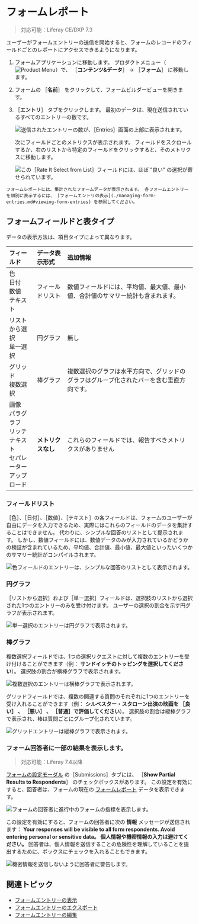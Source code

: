 # フォームレポート

> 対応可能：Liferay CE/DXP 7.3

ユーザーがフォームエントリーの送信を開始すると、フォームのレコードのフィールドごとのレポートにアクセスできるようになります。

1. フォームアプリケーションに移動します。 プロダクトメニュー（![Product Menu](../../../images/icon-product-menu.png)）で、 ［**コンテンツ&データ**］ &rarr; ［**フォーム**］ に移動します。

1. フォームの ［**名前**］ をクリックして、フォームビルダービューを開きます。

1. ［**エントリ**］ タブをクリックします。 最初のデータは、現在送信されているすべてのエントリーの数です。

   ![送信されたエントリーの数が、［Entries］画面の上部に表示されます。](./form-reports/images/06.png)

   次にフィールドごとのメトリクスが表示されます。 フィールドをスクロールするか、右のリストから特定のフィールドをクリックすると、そのメトリクスに移動します。

   ![この［Rate It Select from List］フィールドには、ほぼ "良い" の選択が寄せられています。](./form-reports/images/01.png)

```{tip}
フォームレポートには、集計されたフォームデータが表示されます。 各フォームエントリーを個別に表示するには、 [フォームエントリの表示](./managing-form-entries.md#viewing-form-entries) を参照してください。
```

## フォームフィールドと表タイプ

データの表示方法は、項目タイプによって異なります。

| フィールド                                                                      | データ表示形式   | 追加情報                                         |
|:-------------------------------------------------------------------------- |:--------- |:-------------------------------------------- |
| 色<br />日付<br />数値<br />テキスト                              | フィールドリスト  | 数値フィールドには、平均値、最大値、最小値、合計値のサマリー統計も含まれます。      |
| リストから選択<br />単一選択                                                    | 円グラフ      | 無し                                           |
| グリッド<br />複数選択                                                       | 棒グラフ      | 複数選択のグラフは水平方向で、グリッドのグラフはグループ化されたバーを含む垂直方向です。 |
| 画像<br />パラグラフ<br />リッチテキスト<br />セパレーター<br />アップロード | **メトリクスなし** | これらのフィールドでは、報告すべきメトリクスがありません                 |

### フィールドリスト

［色］、［日付］、［数値］、［テキスト］の各フィールドは、フォームのユーザーが自由にデータを入力できるため、実際にはこれらのフィールドのデータを集計することはできません。 代わりに、シンプルな回答のリストとして提示されます。 しかし、数値フィールドには、数値データのみが入力されているかどうかの検証が含まれているため、平均値、合計値、最小値、最大値といったいくつかのサマリー統計がコンパイルされます。

![色フィールドのエントリーは、シンプルな回答のリストとして表示されます。](./form-reports/images/02.png)

### 円グラフ

［リストから選択］および［単一選択］フィールドは、選択肢のリストから選択された1つのエントリーのみを受け付けます。 ユーザーの選択の割合を示す円グラフが表示されます。

![単一選択のエントリーは円グラフで表示されます。](./form-reports/images/03.png)

### 棒グラフ

複数選択フィールドでは、1つの選択リクエストに対して複数のエントリーを受け付けることができます（例： **サンドイッチのトッピングを選択してください**）。 選択肢の割合が横棒グラフで表示されます。

![複数選択のエントリーは横棒グラフで表示されます。](./form-reports/images/04.png)

グリッドフィールドでは、複数の関連する質問のそれぞれに1つのエントリーを受け入れることができます（例： **シルベスター・スタローン出演の映画を ［良い］ 、 ［悪い］ 、 ［普通］で評価してください**）。 選択肢の割合は縦棒グラフで表示され、棒は質問ごとにグループ化されています。

![グリッドエントリーは縦棒グラフで表示されます。](./form-reports/images/05.png)

### フォーム回答者に一部の結果を表示します。

> 対応可能：Liferay 7.4以降

[フォームの設定モーダル](../creating-and-managing-forms/forms-configuration-reference.md#form-settings) の［Submissions］タブには、 ［**Show Partial Results to Respondents**］ のチェックボックスがあります。 この設定を有効にすると、回答者は、フォームの現在の [フォームレポート](../sharing-forms-and-managing-submissions/form-reports.md) データを表示できます。

![フォームの回答者に進行中のフォームの指標を表示します。](./form-reports/images/10.png)

この設定を有効にすると、フォームの回答者に次の **情報** メッセージが送信されます： **Your responses will be visible to all form respondents. Avoid entering personal or sensitive data。 個人情報や機密情報の入力は避けてください。** 回答者は、個人情報を送信することの危険性を理解していることを提出するために、ボックスにチェックを入れることもできます。

![機密情報を送信しないように回答者に警告します。](./form-reports/images/08.png)

## 関連トピック

* [フォームエントリーの表示](./managing-form-entries.md#viewing-form-entries)
* [フォームエントリーのエクスポート](./managing-form-entries.md#exporting-form-entries)
* [フォームエントリーの編集](./managing-form-entries.md#editing-form-entries)
